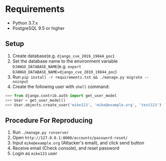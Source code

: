 
# Requirements

- Python 3.7.x
- PostgreSQL 9.5 or higher

## Setup

1. Create database(e.g. `django_cve_2019_19844_poc`)
1. Set the database name to the environment variable `DJANGO_DATABASE_NAME`(e.g. `export DJANGO_DATABASE_NAME=django_cve_2019_19844_poc`)
1. Run `pip install -r requirements.txt && ./manage.py migrate --noinput`
1. Create the following user with `shell` command:

```python
>>> from django.contrib.auth import get_user_model
>>> User = get_user_model()
>>> User.objects.create_user('mike123', 'mike@example.org', 'test123')
```

## Procedure For Reproducing

1. Run `./manage.py runserver`
1. Open `http://127.0.0.1:8000/accounts/password-reset/`
1. Input `mıke@example.org` (Attacker's email), and click send button
1. Receive email (Check console), and reset password
1. Login as `mike123` user


